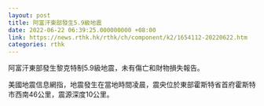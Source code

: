 ```yaml
---
layout: post
title: 阿富汗東部發生5.9級地震
date: 2022-06-22 06:39:25.000000000 +08:00
link: https://news.rthk.hk/rthk/ch/component/k2/1654112-20220622.htm
categories: rthk
---
```


阿富汗東部發生黎克特制5.9級地震，未有傷亡和財物損失報告。

美國地震信息網指，地震發生在當地時間凌晨，震央位於東部霍斯特省首府霍斯特市西南46公里，震源深度10公里。
　　
